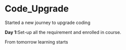 # Code_Upgrade
Started a new journey to upgrade coding

<strong>Day 1:</strong>Set-up all the requirement and enrolled in course. 

From tomorrow  learning starts

